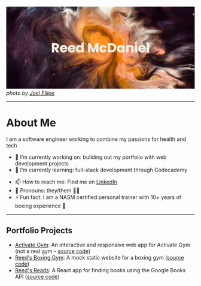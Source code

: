 [![MasterHead](github_banner.png)](https://github.com/reed-mcdaniel-716/reed-mcdaniel-716)
_photo by [Joel Filipe](https://unsplash.com/@joelfilip)_

---

# About Me

I am a software engineer working to combine my passions for health and tech

<!-- Focusing on building more inclusive communities around fitness, nutrition, and wellness -->

- 🔭 I’m currently working on: building out my portfolio with web development projects
- 🌱 I’m currently learning: full-stack development through Codecademy
<!--
  - 👯 I’m looking to collaborate on ...
  - 🤔 I’m looking for help with ...
  - 💬 Ask me about ...
-->
- 📫 How to reach me: Find me on [LinkedIn](https://www.linkedin.com/in/reed-mcdaniel)
- 🙂 Pronouns: they/them 🏳️‍🌈
- ⚡ Fun fact: I am a NASM certified personal trainer with 10+ years of boxing experience 🥊

---

## Portfolio Projects

- [Activate Gym](https://radiant-stroopwafel-8d84a2.netlify.app/): An interactive and responsive web app for Activate Gym (not a real gym - [source code](https://github.com/reed-mcdaniel-716/Activate_Gym_Web))
- [Reed's Boxing Gym](https://cerulean-cactus-a5c733.netlify.app/): A mock static website for a boxing gym ([source code](https://github.com/reed-mcdaniel-716/first-chakra-ui-app))
- [Reed's Reads](https://elegant-melba-99379c.netlify.app/): A React app for finding books using the Google Books API ([source code](https://github.com/reed-mcdaniel-716/reeds-reads))
